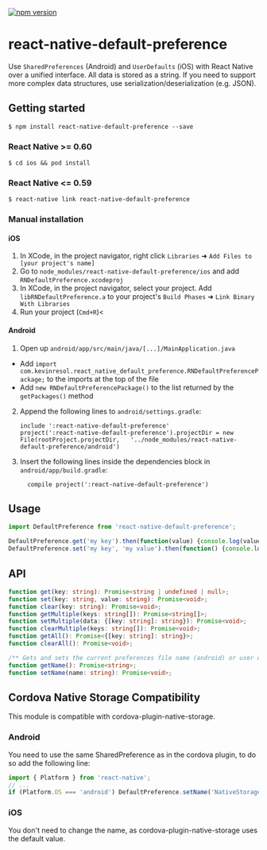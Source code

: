 [![npm version](https://badge.fury.io/js/react-native-default-preference.svg)](https://badge.fury.io/js/react-native-default-preference)

# react-native-default-preference


Use `SharedPreferences` (Android) and `UserDefaults` (iOS) with React Native over a unified interface.
All data is stored as a string. If you need to support more complex data structures, use serialization/deserialization (e.g. JSON).

## Getting started

`$ npm install react-native-default-preference --save`

### React Native >= 0.60

`$ cd ios && pod install`

### React Native <= 0.59

`$ react-native link react-native-default-preference`

### Manual installation


#### iOS

1. In XCode, in the project navigator, right click `Libraries` ➜ `Add Files to [your project's name]`
2. Go to `node_modules/react-native-default-preference/ios` and add `RNDefaultPreference.xcodeproj`
3. In XCode, in the project navigator, select your project. Add `libRNDefaultPreference.a` to your project's `Build Phases` ➜ `Link Binary With Libraries`
4. Run your project (`Cmd+R`)<

#### Android

1. Open up `android/app/src/main/java/[...]/MainApplication.java`
  - Add `import com.kevinresol.react_native_default_preference.RNDefaultPreferencePackage;` to the imports at the top of the file
  - Add `new RNDefaultPreferencePackage()` to the list returned by the `getPackages()` method
2. Append the following lines to `android/settings.gradle`:
  	```
  	include ':react-native-default-preference'
  	project(':react-native-default-preference').projectDir = new File(rootProject.projectDir, 	'../node_modules/react-native-default-preference/android')
  	```
3. Insert the following lines inside the dependencies block in `android/app/build.gradle`:
  	```
      compile project(':react-native-default-preference')
  	```

## Usage
```javascript
import DefaultPreference from 'react-native-default-preference';

DefaultPreference.get('my key').then(function(value) {console.log(value)});
DefaultPreference.set('my key', 'my value').then(function() {console.log('done')});
```

## API

```typescript
function get(key: string): Promise<string | undefined | null>;
function set(key: string, value: string): Promise<void>;
function clear(key: string): Promise<void>;
function getMultiple(keys: string[]): Promise<string[]>;
function setMultiple(data: {[key: string]: string}): Promise<void>;
function clearMultiple(keys: string[]): Promise<void>;
function getAll(): Promise<{[key: string]: string}>;
function clearAll(): Promise<void>;

/** Gets and sets the current preferences file name (android) or user default suite name (ios) **/
function getName(): Promise<string>;
function setName(name: string): Promise<void>;
```

## Cordova Native Storage Compatibility
This module is compatible with cordova-plugin-native-storage.

### Android
You need to use the same SharedPreference as in the cordova plugin, to do so add
the following line:

```js
import { Platform } from 'react-native';
// ...
if (Platform.OS === 'android') DefaultPreference.setName('NativeStorage');
```

### iOS
You don't need to change the name, as cordova-plugin-native-storage uses the default
value.

